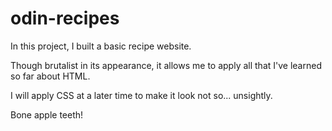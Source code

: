 # odin-recipes

In this project, I built a basic recipe website.

Though brutalist in its appearance, it allows me to apply
all that I've learned so far about HTML.

I will apply CSS at a later time to make it look not so... unsightly.

Bone apple teeth!